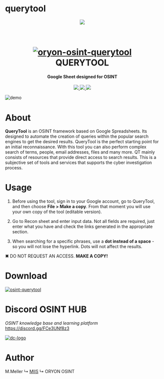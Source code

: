 # querytool
<p align="center">
  <a href="">
    <img src="https://img.shields.io/badge/last%20update-09%2F06%2F21-red">
  </a>
	
<h1 align="center">
  <br>
  <a href="https://github.com/oryon-osint/querytool"><img src="https://i.ibb.co/qJym8Nw/oryon-icon.png" alt="oryon-osint-querytool"></a>
  <br>
  QUERYTOOL
  <br>
</h1>

<h4 align="center">Google Sheet designed for OSINT</h4>

<p align="center">
  <a href="">
    <img src="https://img.shields.io/badge/version-v1.1-blue">
  </a>
  <a href="">
    <img src="https://img.shields.io/badge/platform-windows%20macos%20linux-lightgrey">
  </a>
  <a href="">
      <img src="https://img.shields.io/badge/format-spreadsheet-l">
  </a>
</p>

![demo](https://i.ibb.co/HGd7Ny7/querytools.png)

# About

**QueryTool** is an OSINT framework based on Google Spreadsheets. Its designed to automate the creation of queries within the popular search engines to get the desired results. QueryTool is the perfect starting point for an initial reconnaissance. With this tool you can also perform complex search of terms, people, email addresses, files and many more. QT mainly consists of resources that provide direct access to search results. This is a subjective set of tools and services that supports the cyber investigation process.

# Usage

1. Before using the tool, sign in to your Google account, go to QueryTool, and then choose **File > Make a copy**. From that moment you will use your own copy of the tool (editable version).	

2. Go to Recon sheet and enter input data. Not all fields are required, just enter what you have and check the links generated in the appropriate section.
		
2. When searching for a specific phrases, use a **dot instead of a space** - so you will not lose the hyperlink. Dots will not affect the results.	

**✖** DO NOT REQUEST AN ACCESS. **MAKE A COPY!**

# Download
  <a href="https://cutt.ly/osint-querytool"><img src="https://i.ibb.co/yXRKwjM/sheet-download.png" alt="osint-querytool"></a>

# Discord OSINT HUB
*OSINT knowledge base and learning platform*
https://discord.gg/FCe3UNf8z3

[![dc-logo](https://i.ibb.co/GPwN83t/Discord-Logo-Color.png)](https://discord.gg/FCe3UNf8z3)

# Author

M.Meller
↳ [MIIS](http://miis.pl)
↳ ORYON OSINT




